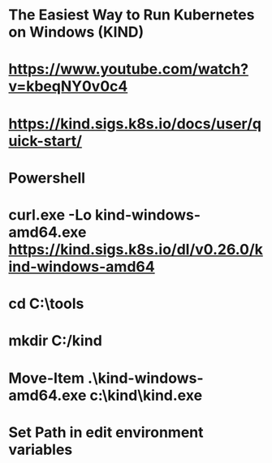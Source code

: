 # The Easiest Way to Run Kubernetes on Windows (KIND)
# https://www.youtube.com/watch?v=kbeqNY0v0c4

# https://kind.sigs.k8s.io/docs/user/quick-start/

# Powershell
# curl.exe -Lo kind-windows-amd64.exe https://kind.sigs.k8s.io/dl/v0.26.0/kind-windows-amd64
# cd C:\tools
# mkdir C:/kind
# Move-Item .\kind-windows-amd64.exe c:\kind\kind.exe
# Set Path in edit environment variables